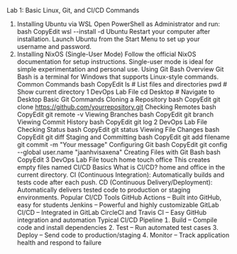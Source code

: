 Lab 1: Basic Linux, Git, and CI/CD 
Commands
 1. Installing Ubuntu via WSL
 Open PowerShell as Administrator and run:
 bash
 CopyEdit
 wsl --install -d Ubuntu
 Restart your computer after installation.
 Launch Ubuntu from the Start Menu to set up your username and password.
 2. Installing NixOS (Single-User Mode)
 Follow the official NixOS documentation for setup instructions.
 Single-user mode is ideal for simple experimentation and personal use.
 Using Git Bash
 Overview
 Git Bash is a terminal for Windows that supports Linux-style commands.
 Common Commands
 bash
 CopyEdit
 ls            # List files and directories
 pwd           # Show current directory
 1
 DevOps Lab File
cd Desktop    # Navigate to Desktop
 Basic Git Commands
 Cloning a Repository
 bash
 CopyEdit
 git clone https://github.com/yourrepository.git
 Checking Remotes
 bash
 CopyEdit
 git remote -v
 Viewing Branches
 bash
 CopyEdit
 git branch
 Viewing Commit History
 bash
 CopyEdit
 git log
 2
 DevOps Lab File
Checking Status
 bash
 CopyEdit
 git status
 Viewing File Changes
 bash
 CopyEdit
 git diff
 Staging and Committing
 bash
 CopyEdit
 git add filename
 git commit -m "Your message"
 Configuring Git
 bash
 CopyEdit
 git config --global user.name "jaanhvisaxena"
 Creating Files with Git Bash
 bash
 CopyEdit
 3
 DevOps Lab File
touch home
 touch office
 This creates empty files named 
CI/CD Basics
 What is CI/CD?
 home and 
office in the current directory.
 CI Continuous Integration): Automatically builds and tests code after each push.
 CD Continuous Delivery/Deployment): Automatically delivers tested code to 
production or staging environments.
 Popular CI/CD Tools
 GitHub Actions  Built into GitHub, easy for students
 Jenkins  Powerful and highly customizable
 GitLab CI/CD  Integrated in GitLab
 CircleCI and Travis CI  Easy GitHub integration and automation
 Typical CI/CD Pipeline
  Build  Compile code and install dependencies
  Test  Run automated test cases
  Deploy  Send code to production/staging
  Monitor  Track application health and respond to failure
